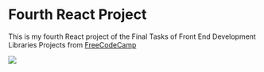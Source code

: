 # Fourth React Project

This is my fourth React project of the Final Tasks of Front End Development Libraries Projects from [FreeCodeCamp](https://www.freecodecamp.org/)

![](https://user-images.githubusercontent.com/66536024/116495997-70fc6e00-a87a-11eb-9ab2-b53cce841919.png)
